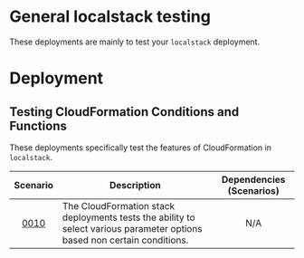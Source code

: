 # General localstack testing

These deployments are mainly to test your `localstack` deployment.

# Deployment

## Testing CloudFormation Conditions and Functions

These deployments specifically test the features of CloudFormation in `localstack`.

| Scenario                                                        | Description                                                                                                                | Dependencies (Scenarios) |
|:---------------------------------------------------------------:|----------------------------------------------------------------------------------------------------------------------------|:------------------------:|
| [0010](./0010-test-cloudformation-conditions-and-functions.md)  | The CloudFormation stack deployments tests the ability to select various parameter options based non certain conditions.   | N/A                      |



